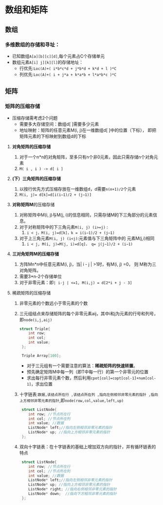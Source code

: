 # 数组和矩阵

## 数组

### 多维数组的存储和寻址：

- 已知数组`A[a][b][c][d]`,每个元素占C个存储单元
- 数组元素`A[i] j][k][l]`的存储地址：
  - 行优先:`Loc(A)+( i*b*c*d + j*b*d + k*d + l )*C`
  - 列优先:`Loc(A)+( i + j*a + k*a*b + l*a*b*c )*C`

## 矩阵

### 矩阵的压缩存储

- 压缩存储需考虑2个问题
  - 需要多大存储空间：数组d[ ]需要多少元素 
  - 地址映射：矩阵的任意元素M(i, j)在一维数组d[ ]中的位置（下标）， 即把矩阵元素的下标映射到数组d的下标


1. **对角矩阵的压缩存储**

   1. 对于一个n*n的对角矩阵，至多只有n个非0元素，因此只需存储n个对角元素
   2. `M( i , i ) -> d[ i ]`

2. **(下）三角矩阵的压缩存储**

   1. 以按行优先方式压缩存放在一维数组d，d需要`n(n+1)/2`个元素
   2. `M(i, j)= d[k]=d[i(i−1)/2 + (j−1)]`

3. **对称矩阵M**的压缩存储

   1. 对称矩阵中M(i, j)与M(j, i)的信息相同，只需存储M的下三角部分的元素信息。
   2. 对于对称矩阵中的下三角元素`M(i, j) (i>=j)` :
      1. `i < j，M(i, j)=d[k]，k = i(i−1)/2 + (j−1)`
   3. 对于上三角元素`M(i, j) (i<j)`:元素值与下三角矩阵中的 元素M(j,i)相同
      1. `i < j, M(i, j)=M(j, i)=d[q]， q= j(j−1)/2 + (i−1)`

4. **三对角矩阵M的压缩存储**

   1. 方阵Mn*n中任意元素M(i, j)，当| i - j | >1时，有M(i, j) =0， 则 M称为三对角矩阵。
   2. 需要3*n-2个存储单位
   3. 对于非零元素：即`| i-j | <=1, M(i,j) = d[2*i + j - 3]`

5. 稀疏矩阵的压缩存储

   1. 非零元素的个数远小于零元素的个数

   2. 三元组结点来存储矩阵的每个非零元素aij，其中i和j为元素的行号和列号，即`node(i,j,aij)`

      ```cpp
      struct Triple{
          int row;
          int col;
          int value;
       };
      
       Triple Array[100];
      ```

      - 对于三元组有一个需要注意的算法：**稀疏矩阵的快速转置**。
      - 预先确定矩阵M中每一列（即T中每一行）的第一个非零元的位置
      - 求出每行非零元素个数，然后利用`cpot[col]=copt[col-1]+num[col-1]`，求出位置

   3. 十字链表:`数据,该结点所在行 ,该结点所在列 ,指向左侧相邻非零元素的指针 ,指向上方相邻非零元素的指针`,即`node(row,col,value,left,up)`

      ```cpp
       struct ListNode{
          int row; //节点所在行
          int col; //节点所在列
          int value; //数据
          ListNode* left;//指向左侧相邻非零元素的指针
          ListNode* up; //指向上方相邻非零元素的指针
       };
      ```

      

   4. 双向十字链表：在十字链表的基础上增加双方向的指针，并有循环链表的特点

      ```cpp
       struct ListNode{
          int row; //节点所在行
          int col; //节点所在列
          int value; //数据
          ListNode* left;//指向左侧相邻非零元素的指针
          ListNode* up; //指向上方相邻非零元素的指针
          ListNode* right; //指向右侧相邻非零元素的指针
          ListNode* down;  //指向下方相邻非零元素的指针
       };
      ```

      